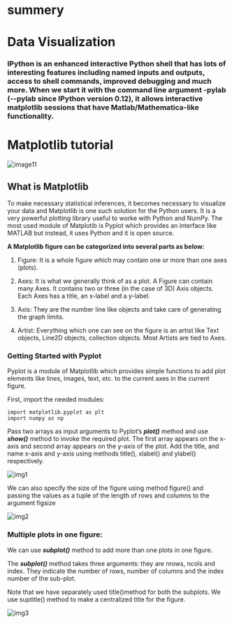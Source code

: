 # summery 
# Data Visualization

### IPython is an enhanced interactive Python shell that has lots of interesting features including named inputs and outputs, access to shell commands, improved debugging and much more. When we start it with the command line argument -pylab (--pylab since IPython version 0.12), it allows interactive matplotlib sessions that have Matlab/Mathematica-like functionality.
# Matplotlib tutorial
![image11](https://static.javatpoint.com/tutorial/matplotlib/images/matplotlib-data-visualization2.png)

## What is Matplotlib

To make necessary statistical inferences, it becomes necessary to visualize your data and Matplotlib is one such solution for the Python users. It is a very powerful plotting library useful to worke with Python and NumPy. The most used module of Matplotib is Pyplot which provides an interface like MATLAB but instead, it uses Python and it is open source.

**A Matplotlib figure can be categorized into several parts as below:**

1. Figure: It is a whole figure which may contain one or more than one axes (plots).
   
2. Axes: It is what we generally think of as a plot. A Figure can contain many Axes. It contains two or three (in the case of 3D) Axis objects. Each Axes has a title, an x-label and a y-label.
   
3. Axis: They are the number line like objects and take care of generating the graph limits.
   
4. Artist: Everything which one can see on the figure is an artist like Text objects, Line2D objects, collection objects. Most Artists are tied to Axes.

### Getting Started with Pyplot

Pyplot is a module of Matplotlib which provides simple functions to add plot elements like lines, images, text, etc. to the current axes in the current figure.

First, import the needed modules:

    import matplotlib.pyplot as plt
    import numpy as np

Pass two arrays as input arguments to Pyplot’s ***plot()*** method and use ***show()*** method to invoke the required plot. The first array appears on the x-axis and second array appears on the y-axis of the plot. Add the title, and name x-axis and y-axis using methods title(), xlabel() and ylabel() respectively.

![img1](https://miro.medium.com/max/626/1*XbNYjr007ZL7SbeHR5TqdA.png)

We can also specify the size of the figure using method figure() and passing the values as a tuple of the length of rows and columns to the argument figsize

![img2](https://miro.medium.com/max/875/1*bbPk595g10y4TU4X2EMGlQ.png)


### Multiple plots in one figure:

We can use ***subplot()*** method to add more than one plots in one figure. 

The ***subplot()*** method takes three arguments: they are nrows, ncols and index. They indicate the number of rows, number of columns and the index number of the sub-plot. 

Note that we have separately used title()method for both the subplots. We use suptitle() method to make a centralized title for the figure.

![img3](https://miro.medium.com/max/629/1*u5mnI1V7noE4mxZvdFjxLg.png)
